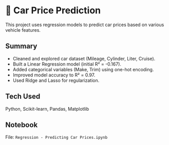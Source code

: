 # 🚗 Car Price Prediction

This project uses regression models to predict car prices based on various vehicle features.

## Summary
- Cleaned and explored car dataset (Mileage, Cylinder, Liter, Cruise).
- Built a Linear Regression model (initial R² = -0.167).
- Added categorical variables (Make, Trim) using one-hot encoding.
- Improved model accuracy to R² = 0.97.
- Used Ridge and Lasso for regularization.

## Tech Used
Python, Scikit-learn, Pandas, Matplotlib

## Notebook
File: `Regression - Predicting Car Prices.ipynb`
